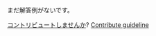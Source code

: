 
まだ解答例がないです。

[コントリビュートしませんか](https://github.com/BFEdev/BFE.dev-solutions/blob/main/problem/longest-substring-with-unique-characters_ja.md)?  [Contribute guideline](https://github.com/BFEdev/BFE.dev-solutions#how-to-contribute)

